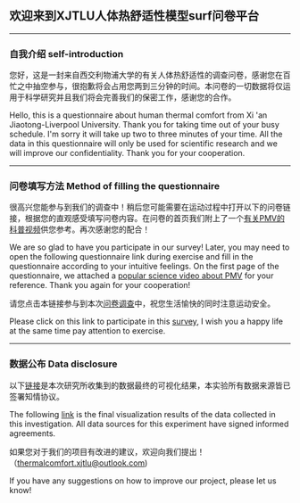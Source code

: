 ## 欢迎来到XJTLU人体热舒适性模型surf问卷平台

***

### 自我介绍 self-introduction

您好，这是一封来自西交利物浦大学的有关人体热舒适性的调查问卷，感谢您在百忙之中抽空参与，很抱歉将会占用您两到三分钟的时间。本问卷的一切数据将仅运用于科学研究并且我们将会完善我们的保密工作，感谢您的合作。 

Hello, this is a questionnaire about human thermal comfort from Xi 'an Jiaotong-Liverpool University. Thank you for taking time out of your busy schedule. I'm sorry it will take up two to three minutes of your time. All the data in this questionnaire will only be used for scientific research and we will improve our confidentiality. Thank you for your cooperation. 

***

### 问卷填写方法 Method of filling the questionnaire

很高兴您能参与到我们的调查中！稍后您可能需要在运动过程中打开以下的问卷链接，根据您的直观感受填写问卷内容。在问卷的首页我们附上了一个[有关PMV的科普视频](https://b23.tv/liulHWS)供您参考。再次感谢您的配合！

We are so glad to have you participate in our survey! Later, you may need to open the following questionnaire link during exercise and fill in the questionnaire according to your intuitive feelings. On the first page of the questionnaire, we attached a [popular science video about PMV](https://b23.tv/liulHWS) for your reference. Thank you again for your cooperation!

请您点击本链接参与到本次[问卷调查](https://www.wjx.cn/vm/rXpCr6c.aspx)中，祝您生活愉快的同时注意运动安全。 

Please click on this link to participate in this [survey](https://www.wjx.cn/vm/rXpCr6c.aspx), I wish you a happy life at the same time pay attention to exercise.

***

### 数据公布 Data disclosure

以下[链接](www.link.com)是本次研究所收集到的数据最终的可视化结果，本实验所有数据来源皆已签署知情协议。

The following [link](www.link.com) is the final visualization results of the data collected in this investigation. All data sources for this experiment have signed informed agreements.

如果您对于我们的项目有改进的建议，欢迎向我们提出！（thermalcomfort.xjtlu@outlook.com)

If you have any suggestions on how to improve our project, please let us know!
